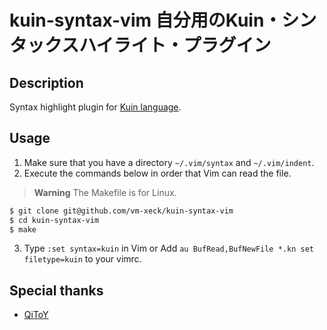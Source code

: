 # kuin-syntax-vim 自分用のKuin・シンタックスハイライト・プラグイン
## Description
Syntax highlight plugin for [Kuin language](https://kuina.ch/kuin).
## Usage
1. Make sure that you have a directory `~/.vim/syntax` and `~/.vim/indent`.
2. Execute the commands below in order that Vim can read the file.

> **Warning**
> The Makefile is for Linux.

```bash
$ git clone git@github.com/vm-xeck/kuin-syntax-vim
$ cd kuin-syntax-vim
$ make
```
3. Type `:set syntax=kuin` in Vim or Add `au BufRead,BufNewFile *.kn set filetype=kuin` to your vimrc.

## Special thanks
* [QiToY](https://twitter.com/_QiToY)
